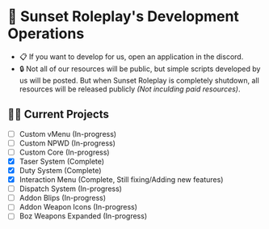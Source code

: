 # 🌆 Sunset Roleplay's Development Operations
- 📋&nbsp;If you want to develop for us, open an application in the discord.
- 🔒&nbsp;Not all of our resources will be public, but simple scripts developed by us will be posted. But when Sunset Roleplay is completely shutdown, all resources will be released publicly *(Not inculding paid resources)*.
## 👷‍♂️ Current Projects
- [ ] Custom vMenu (In-progress)
- [ ] Custom NPWD (In-progress)
- [ ] Custom Core (In-progress)
- [x] Taser System (Complete)
- [x] Duty System (Complete)
- [x] Interaction Menu (Complete, Still fixing/Adding new features)
- [ ] Dispatch System (In-progress)
- [ ] Addon Blips (In-progress)
- [ ] Addon Weapon Icons (In-progress)
- [ ] Boz Weapons Expanded (In-progress)
